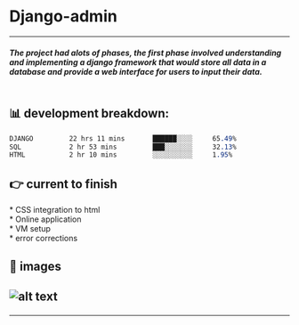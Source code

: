 # Django-admin
<hr>
<table>
<h5>The project had alots of phases, the first phase involved understanding and implementing a django framework that would store all data in a database and provide a web interface for users to input their data. <h5>
<table/>
<h2>📊 development breakdown: </h2>

  ```css
  DJANGO         22 hrs 11 mins       ██████░░░░     65.49%
  SQL            2 hr 53 mins         ███░░░░░░░     32.13%
  HTML           2 hr 10 mins         ░░░░░░░░░░     1.95%
  ```
  <h2>👉 current to finish</h2>
  * CSS integration to html <br />
  * Online application <br />
  * VM setup  <br />
  * error corrections <br />
  
  <h2>📝 images<h2>

![alt text](https://astra.icu/saepng.png)
<hr>
